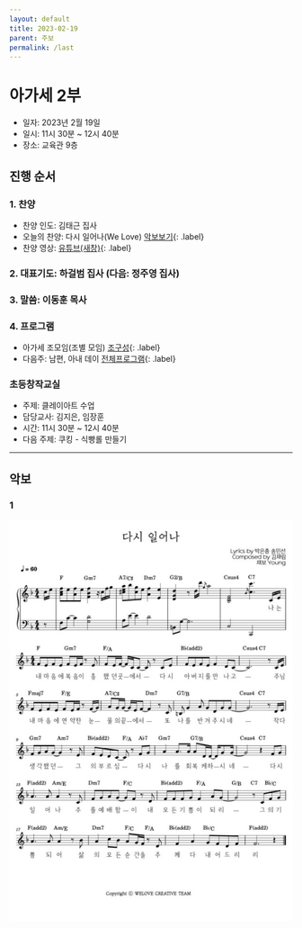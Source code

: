 ```yaml
---
layout: default
title: 2023-02-19
parent: 주보
permalink: /last
---
```


# 아가세 2부
- 일자: 2023년 2월 19일
- 일시: 11시 30분 ~ 12시 40분
- 장소: 교육관 9층

## 진행 순서

### 1. 찬양
- 찬양 인도: 김태근 집사
- 오늘의 찬양: 다시 일어나(We Love) [악보보기](#1){: .label}
- 찬양 영상: [유튜브(새창)](https://www.youtube.com/watch?v=qDyCoSMia48&feature=youtu.be){: .label}

### 2. 대표기도: 하걸범 집사 (다음: 정주영 집사)

### 3. 말씀: 이동훈 목사

### 4. 프로그램
- 아가세 조모임(조별 모임) [조구성](people){: .label}
- 다음주: 남편, 아내 데이 [전체프로그램](schedule){: .label}

### 초등창작교실
- 주제: 클레이아트 수업
- 담당교사: 김지은, 임장훈
- 시간: 11시 30분 ~ 12시 40분
- 다음 주제: 쿠킹 - 식빵롤 만들기

<!-- - 오늘의 QT: [생명의삶](#qt){: .label} -->

<!-- ### 4. 알림 -->
<!-- - 오늘은 아가세 종강 모임으로 모입니다. 준비한 음식을 함께 나누며 총회를 진행하고자 합니다. -->
<!-- - 지난 1년 간 아가세 가족 모두 수고 많으셨습니다. 방학 중에도 하나님의 은혜 가운데 거하시기를 기원하며 2023년 개강 모임은 추후 공지하겠습니다. -->
<!-- - 교회 창립 100주년을 맞아 진행 중인 “성경 100권” 필사 운동에 아기세 가족들의 많은 참여 부탁드립니다. -->

<!-- ## 함께 기도해요 -->
<!-- - 김대중 집사: 아버님이 주님을 영접하시고, 진숙현 지사님의 어께 통증이 치유받도록 -->
<!-- - 이승은/정현숙 집사: 자녀(주아, 수한)의 믿음이 잘나고 교회 출석에 열심을 낼 수 있도록 -->
<!-- - 황인택 집사: 아버님의 건강을 회복시켜 주시고, 마음을 열어 예수님을 영접할 수 있도록 -->
<!-- - 김경미 집사: 딸들의 건강을 지켜주시고 은혜 가운데 잘 자라날 수 있도록 -->
<!-- - 배지연 집사: 진로(진학, 수련, 직장)와 관련하여 하나님의 인도하심을 위해 -->

---

## 악보

### 1
![](attachments/rise-again_welove.jpeg)

<!-- ### 2 -->
<!-- ![](b.jpeg) -->

<!-- ## QT -->


<!-- ### 디모데를 보내려는 이유 2:19~24 -->

